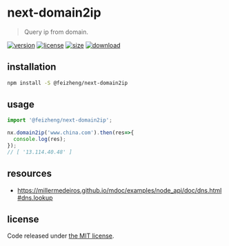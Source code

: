 # next-domain2ip
> Query ip from domain.

[![version][version-image]][version-url]
[![license][license-image]][license-url]
[![size][size-image]][size-url]
[![download][download-image]][download-url]

## installation
```bash
npm install -S @feizheng/next-domain2ip
```

## usage
```js
import '@feizheng/next-domain2ip';

nx.domain2ip('www.china.com').then(res=>{
  console.log(res);
});
// [ '13.114.40.48' ]
```

## resources
- https://millermedeiros.github.io/mdoc/examples/node_api/doc/dns.html#dns.lookup 

## license
Code released under [the MIT license](https://github.com/afeiship/next-domain2ip/blob/master/LICENSE.txt).

[version-image]: https://img.shields.io/npm/v/@feizheng/next-domain2ip
[version-url]: https://npmjs.org/package/@feizheng/next-domain2ip

[license-image]: https://img.shields.io/npm/l/@feizheng/next-domain2ip
[license-url]: https://github.com/afeiship/next-domain2ip/blob/master/LICENSE.txt

[size-image]: https://img.shields.io/bundlephobia/minzip/@feizheng/next-domain2ip
[size-url]: https://github.com/afeiship/next-domain2ip/blob/master/dist/next-domain2ip.min.js

[download-image]: https://img.shields.io/npm/dw/@feizheng/next-domain2ip
[download-url]: https://www.npmjs.com/package/@feizheng/next-domain2ip

